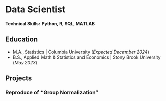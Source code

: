 # Data Scientist

#### Technical Skills: Python, R, SQL, MATLAB

## Education			       		
- M.A., Statistics | Columbia University (_Expected December 2024_)	 			        		
- B.S., Applied Math & Statistics and Economics | Stony Brook University (_May 2023_)


## Projects
### Reproduce of “Group Normalization”

